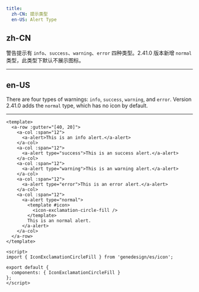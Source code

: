```yaml
title:
  zh-CN: 提示类型
  en-US: Alert Type
```

## zh-CN

警告提示有 `info`、`success`、`warning`、`error` 四种类型。2.41.0 版本新增 `normal` 类型，此类型下默认不展示图标。

---

## en-US

There are four types of warnings: `info`, `success`, `warning`, and `error`. Version 2.41.0 adds the `normal` type, which has no icon by default.

---

```vue
<template>
  <a-row :gutter="[40, 20]">
    <a-col :span="12">
      <a-alert>This is an info alert.</a-alert>
    </a-col>
    <a-col :span="12">
      <a-alert type="success">This is an success alert.</a-alert>
    </a-col>
    <a-col :span="12">
      <a-alert type="warning">This is an warning alert.</a-alert>
    </a-col>
    <a-col :span="12">
      <a-alert type="error">This is an error alert.</a-alert>
    </a-col>
    <a-col :span="12">
      <a-alert type="normal">
        <template #icon>
          <icon-exclamation-circle-fill />
        </template>
        This is an normal alert.
      </a-alert>
    </a-col>
  </a-row>
</template>

<script>
import { IconExclamationCircleFill } from 'genedesign/es/icon';

export default {
  components: { IconExclamationCircleFill }
};
</script>
```
